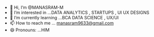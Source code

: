 - 👋 Hi, I’m @MANASRAM-M
- 👀 I’m interested in ...DATA ANALYTICS , STARTUPS , UI UX DESIGNS
- 🌱 I’m currently learning ...BCA DATA SCIENCE , UX/UI
- 📫 How to reach me ... manasram9633@gmail.com
- 😄 Pronouns: ...HIM


<!---
MANASRAM-M/MANASRAM-M is a ✨ special ✨ repository because its `README.md` (this file) appears on your GitHub profile.
You can click the Preview link to take a look at your changes.
--->
